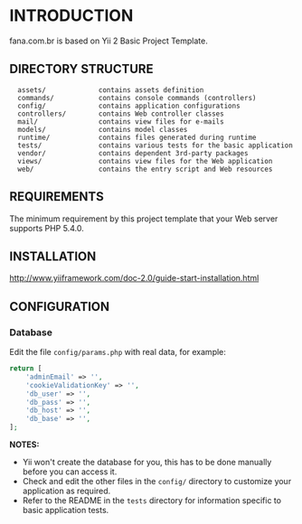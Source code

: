 INTRODUCTION
============================

fana.com.br is based on Yii 2 Basic Project Template.

DIRECTORY STRUCTURE
-------------------

      assets/             contains assets definition
      commands/           contains console commands (controllers)
      config/             contains application configurations
      controllers/        contains Web controller classes
      mail/               contains view files for e-mails
      models/             contains model classes
      runtime/            contains files generated during runtime
      tests/              contains various tests for the basic application
      vendor/             contains dependent 3rd-party packages
      views/              contains view files for the Web application
      web/                contains the entry script and Web resources



REQUIREMENTS
------------

The minimum requirement by this project template that your Web server supports PHP 5.4.0.


INSTALLATION
------------

http://www.yiiframework.com/doc-2.0/guide-start-installation.html

CONFIGURATION
-------------

### Database

Edit the file `config/params.php` with real data, for example:

```php
return [
    'adminEmail' => '',
    'cookieValidationKey' => '',
    'db_user' => '',
    'db_pass' => '',
    'db_host' => '',
    'db_base' => '',
];
```

**NOTES:**
- Yii won't create the database for you, this has to be done manually before you can access it.
- Check and edit the other files in the `config/` directory to customize your application as required.
- Refer to the README in the `tests` directory for information specific to basic application tests.
